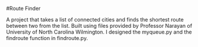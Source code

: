 #Route Finder

A project that takes a list of connected cities and finds the shortest route between two from the list.
Built using files provided by Professor Narayan of University of North Carolina Wilmington. 
I designed the myqueue.py and the findroute function in findroute.py.
